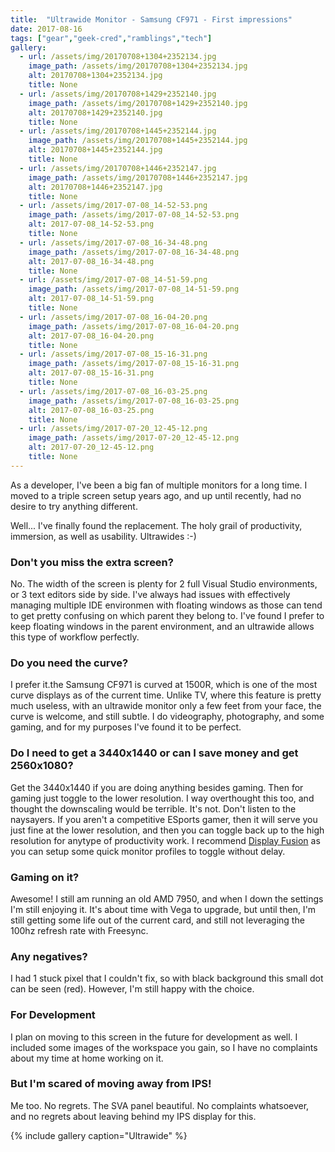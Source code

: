 ```yaml
---
title:  "Ultrawide Monitor - Samsung CF971 - First impressions"
date: 2017-08-16
tags: ["gear","geek-cred","ramblings","tech"]
gallery:
  - url: /assets/img/20170708+1304+2352134.jpg
    image_path: /assets/img/20170708+1304+2352134.jpg
    alt: 20170708+1304+2352134.jpg
    title: None
  - url: /assets/img/20170708+1429+2352140.jpg
    image_path: /assets/img/20170708+1429+2352140.jpg
    alt: 20170708+1429+2352140.jpg
    title: None
  - url: /assets/img/20170708+1445+2352144.jpg
    image_path: /assets/img/20170708+1445+2352144.jpg
    alt: 20170708+1445+2352144.jpg
    title: None
  - url: /assets/img/20170708+1446+2352147.jpg
    image_path: /assets/img/20170708+1446+2352147.jpg
    alt: 20170708+1446+2352147.jpg
    title: None
  - url: /assets/img/2017-07-08_14-52-53.png
    image_path: /assets/img/2017-07-08_14-52-53.png
    alt: 2017-07-08_14-52-53.png
    title: None
  - url: /assets/img/2017-07-08_16-34-48.png
    image_path: /assets/img/2017-07-08_16-34-48.png
    alt: 2017-07-08_16-34-48.png
    title: None
  - url: /assets/img/2017-07-08_14-51-59.png
    image_path: /assets/img/2017-07-08_14-51-59.png
    alt: 2017-07-08_14-51-59.png
    title: None
  - url: /assets/img/2017-07-08_16-04-20.png
    image_path: /assets/img/2017-07-08_16-04-20.png
    alt: 2017-07-08_16-04-20.png
    title: None
  - url: /assets/img/2017-07-08_15-16-31.png
    image_path: /assets/img/2017-07-08_15-16-31.png
    alt: 2017-07-08_15-16-31.png
    title: None
  - url: /assets/img/2017-07-08_16-03-25.png
    image_path: /assets/img/2017-07-08_16-03-25.png
    alt: 2017-07-08_16-03-25.png
    title: None
  - url: /assets/img/2017-07-20_12-45-12.png
    image_path: /assets/img/2017-07-20_12-45-12.png
    alt: 2017-07-20_12-45-12.png
    title: None
---
```


As a developer, I've been a big fan of multiple monitors for a long time. I moved to a triple screen setup years ago, and up until recently, had no desire to try anything different.

Well... I've finally found the replacement. The holy grail of productivity, immersion, as well as usability. Ultrawides :-)

### Don't you miss the extra screen?

No. The width of the screen is plenty for 2 full Visual Studio environments, or 3 text editors side by side. I've always had issues with effectively managing multiple IDE environmen with floating windows as those can tend to get pretty confusing on which parent they belong to. I've found I prefer to keep floating windows in the parent environment, and an ultrawide allows this type of workflow perfectly.

### Do you need the curve?

I prefer it.the Samsung CF971 is curved at 1500R, which is one of the most curve displays as of the current time. Unlike TV, where this feature is pretty much useless, with an ultrawide monitor only a few feet from your face, the curve is welcome, and still subtle. I do videography, photography, and some gaming, and for my purposes I've found it to be perfect.

### Do I need to get a 3440x1440 or can I save money and get 2560x1080?

Get the 3440x1440 if you are doing anything besides gaming. Then for gaming just toggle to the lower resolution. I way overthought this too, and thought the downscaling would be terrible. It's not. Don't listen to the naysayers. If you aren't a competitive ESports gamer, then it will serve you just fine at the lower resolution, and then you can toggle back up to the high resolution for anytype of productivity work. I recommend [Display Fusion](http://bit.ly/2vCYNah) as you can setup some quick monitor profiles to toggle without delay.

### Gaming on it?

Awesome! I still am running an old AMD 7950, and when I down the settings I'm still enjoying it. It's about time with Vega to upgrade, but until then, I'm still getting some life out of the current card, and still not leveraging the 100hz refresh rate with Freesync.

### Any negatives?

I had 1 stuck pixel that I couldn't fix, so with black background this small dot can be seen (red). However, I'm still happy with the choice.

### For Development

I plan on moving to this screen in the future for development as well. I included some images of the workspace you gain, so I have no complaints about my time at home working on it.

### But I'm scared of moving away from IPS!

Me too. No regrets. The SVA panel beautiful. No complaints whatsoever, and no regrets about leaving behind my IPS display for this.

{% include gallery caption="Ultrawide" %}
